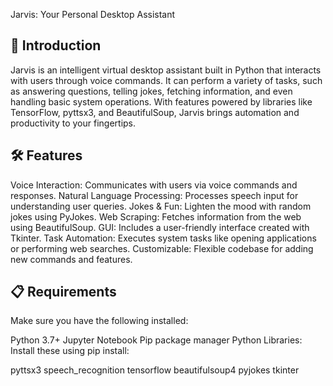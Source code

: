 Jarvis: Your Personal Desktop Assistant



## 🌟 Introduction
Jarvis is an intelligent virtual desktop assistant built in Python that interacts with users through voice commands. It can perform a variety of tasks, such as answering questions, telling jokes, fetching information, and even handling basic system operations. With features powered by libraries like TensorFlow, pyttsx3, and BeautifulSoup, Jarvis brings automation and productivity to your fingertips.

## 🛠 Features
Voice Interaction: Communicates with users via voice commands and responses.
Natural Language Processing: Processes speech input for understanding user queries.
Jokes & Fun: Lighten the mood with random jokes using PyJokes.
Web Scraping: Fetches information from the web using BeautifulSoup.
GUI: Includes a user-friendly interface created with Tkinter.
Task Automation: Executes system tasks like opening applications or performing web searches.
Customizable: Flexible codebase for adding new commands and features.

## 📋 Requirements
Make sure you have the following installed:

Python 3.7+
Jupyter Notebook
Pip package manager
Python Libraries:
Install these using pip install:

pyttsx3
speech_recognition
tensorflow
beautifulsoup4
pyjokes
tkinter
